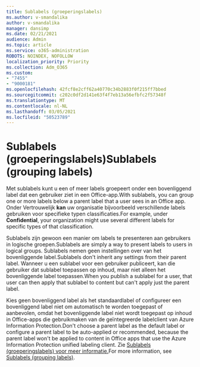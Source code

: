 ```yaml
---
title: Sublabels (groeperingslabels)
ms.author: v-smandalika
author: v-smandalika
manager: dansimp
ms.date: 02/21/2021
audience: Admin
ms.topic: article
ms.service: o365-administration
ROBOTS: NOINDEX, NOFOLLOW
localization_priority: Priority
ms.collection: Adm_O365
ms.custom:
- "7455"
- "9000181"
ms.openlocfilehash: 42fcf8e2cff62a40770c34b2883f0f215ff7bbed
ms.sourcegitcommit: c202c0df2d141e63f4f7eb13a56efbfc2f57348f
ms.translationtype: MT
ms.contentlocale: nl-NL
ms.lasthandoff: 03/05/2021
ms.locfileid: "50523789"
---
```

# <a name="sublabels-grouping-labels"></a><span data-ttu-id="fb403-102">Sublabels (groeperingslabels)</span><span class="sxs-lookup"><span data-stu-id="fb403-102">Sublabels (grouping labels)</span></span>

<span data-ttu-id="fb403-103">Met sublabels kunt u een of meer labels groepeert onder een bovenliggend label dat een gebruiker ziet in een Office-app.</span><span class="sxs-lookup"><span data-stu-id="fb403-103">With sublabels, you can group one or more labels below a parent label that a user sees in an Office app.</span></span> <span data-ttu-id="fb403-104">Onder Vertrouwelijk **kan** uw organisatie bijvoorbeeld verschillende labels gebruiken voor specifieke typen classificaties.</span><span class="sxs-lookup"><span data-stu-id="fb403-104">For example, under **Confidential**, your organization might use several different labels for specific types of that classification.</span></span>

<span data-ttu-id="fb403-105">Sublabels zijn gewoon een manier om labels te presenteren aan gebruikers in logische groepen.</span><span class="sxs-lookup"><span data-stu-id="fb403-105">Sublabels are simply a way to present labels to users in logical groups.</span></span> <span data-ttu-id="fb403-106">Sublabels nemen geen instellingen over van het bovenliggende label.</span><span class="sxs-lookup"><span data-stu-id="fb403-106">Sublabels don't inherit any settings from their parent label.</span></span> <span data-ttu-id="fb403-107">Wanneer u een sublabel voor een gebruiker publiceert, kan die gebruiker dat sublabel toepassen op inhoud, maar niet alleen het bovenliggende label toepassen.</span><span class="sxs-lookup"><span data-stu-id="fb403-107">When you publish a sublabel for a user, that user can then apply that sublabel to content but can't apply just the parent label.</span></span>

<span data-ttu-id="fb403-108">Kies geen bovenliggend label als het standaardlabel of configureer een bovenliggend label niet om automatisch te worden toegepast of aanbevolen, omdat het bovenliggende label niet wordt toegepast op inhoud in Office-apps die gebruikmaken van de geïntegreerde labelclient van Azure Information Protection.</span><span class="sxs-lookup"><span data-stu-id="fb403-108">Don't choose a parent label as the default label or configure a parent label to be auto-applied or recommended, because the parent label won't be applied to content in Office apps that use the Azure Information Protection unified labeling client.</span></span> <span data-ttu-id="fb403-109">Zie [Sublabels (groeperingslabels) voor meer informatie.](https://docs.microsoft.com/microsoft-365/compliance/sensitivity-labels)</span><span class="sxs-lookup"><span data-stu-id="fb403-109">For more information, see [Sublabels (grouping labels)](https://docs.microsoft.com/microsoft-365/compliance/sensitivity-labels).</span></span>